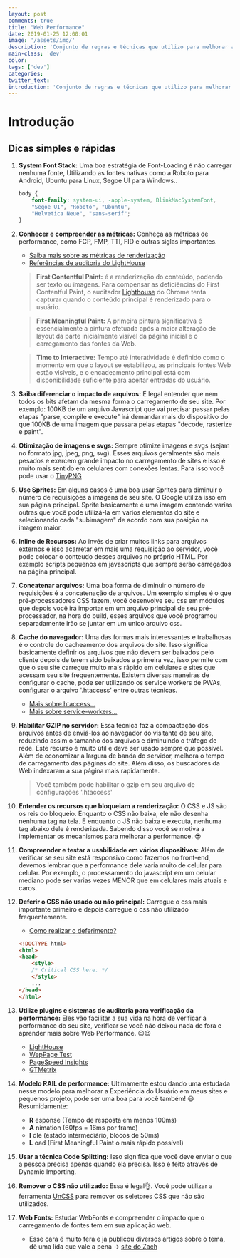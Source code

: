 ```yaml
---
layout: post
comments: true
title: "Web Performance"
date: 2019-01-25 12:00:01
image: '/assets/img/'
description: 'Conjunto de regras e técnicas que utilizo para melhorar a performance de meus sites'
main-class: 'dev'
color:
tags: ['dev']
categories:
twitter_text:
introduction: 'Conjunto de regras e técnicas que utilizo para melhorar a performance de meus sites'
---
```


# Introdução


## Dicas simples e rápidas

1. **System Font Stack:** Uma boa estratégia de Font-Loading é não carregar nenhuma fonte, Utilizando as fontes nativas como a Roboto para Android, Ubuntu para Linux, Segoe UI para Windows..
    ```css
    body {
        font-family: system-ui, -apple-system, BlinkMacSystemFont,
        "Segoe UI", "Roboto", "Ubuntu",
        "Helvetica Neue", "sans-serif";
    }

    ```
2. **Conhecer e compreender as métricas:** Conheça as métricas de performance, como FCP, FMP, TTI, FID e outras siglas importantes. 
   - [Saiba mais sobre as métricas de renderização](https://speedcurve.com/blog/rendering-metrics/)
   - [Referências de auditoria do LightHouse](https://developers.google.com/web/tools/lighthouse/audits/)

    > **First Contentful Paint:** é a renderização do conteúdo, podendo ser texto ou imagens. Para compensar as deficiências do First Contentful Paint, o auditador [Lighthouse](https://github.com/GoogleChrome/lighthouse) do Chrome tenta capturar quando o conteúdo principal é renderizado para o usuário.

    > **First Meaningful Paint:** A primeira pintura significativa é essencialmente a pintura efetuada após a maior alteração de layout da parte inicialmente visível da página inicial e o carregamento das fontes da Web.
    
    > **Time to Interactive:** Tempo até interatividade é definido como o momento em que o layout se estabilizou, as principais fontes Web estão visíveis, e o encadeamento principal está com disponibilidade suficiente para aceitar entradas do usuário.
  
3. **Saiba diferenciar o impacto de arquivos:** É legal entender que nem todos os bits afetam da mesma forma o carregamento de seu site. Por exemplo: 100KB de um arquivo Javascript que vai precisar passar pelas etapas "parse, compile e execute" irá demandar mais do dispositivo do que 100KB de uma imagem que passara pelas etapas "decode, rasterize e paint".
4. **Otimização de imagens e svgs:** Sempre otimize imagens e svgs (sejam no formato jpg, jpeg, png, svg). Esses arquivos geralmente são mais pesados e exercem grande impacto no carregamento de sites e isso é muito mais sentido em celulares com conexões lentas. Para isso você pode usar o [TinyPNG](https://tinypng.com/)
5. **Use Sprites:** Em alguns casos é uma boa usar Sprites para diminuir o número de requisições a imagens de seu site. O Google utiliza isso em sua página principal. Sprite basicamente é uma imagem contendo varias outras que você pode utilizá-la em varios elementos do site e selecionando cada "subimagem" de acordo com sua posição na imagem maior.
6. **Inline de Recursos:** Ao invés de criar muitos links para arquivos externos e isso acarretar em mais uma requisição ao servidor, você pode colocar o conteudo desses arquivos no próprio HTML. Por exemplo scripts pequenos em javascripts que sempre serão carregados na página principal.
7. **Concatenar arquivos:** Uma boa forma de diminuir o número de requisições é a concatenação de arquivos. Um exemplo simples é o que pré-processadores CSS fazem, você desenvolve seu css em módulos que depois você irá importar em um arquivo principal de seu pré-processador, na hora do build, esses arquivos que você programou separadamente irão se juntar em um unico arquivo css.
8. **Cache do navegador:** Uma das formas mais interessantes e trabalhosas é o controle do cacheamento dos arquivos do site. Isso significa basicamente definir os arquivos que não devem ser baixados pelo cliente depois de terem sido baixados a primeira vez, isso permite com que o seu site carregue muito mais rápido em celulares e sites que acessam seu site frequentemente. Existem diversas maneiras de configurar o cache, pode ser utilizando os service workers de PWAs, configurar o arquivo '.htaccess' entre outras técnicas.
   - [Mais sobre htaccess...](https://www.codigofonte.com.br/artigos/confira-20-dicas-e-truques-extremamente-uteis-do-htaccess)
   - [Mais sobre service-workers...](https://developers.google.com/web/ilt/pwa/caching-files-with-service-worker)
9.  **Habilitar GZIP no servidor:** Essa técnica faz a compactação dos arquivos antes de enviá-los ao navegador do visitante de seu site, reduzindo assim o tamanho dos arquivos e diminuindo o tráfego de rede. Este recurso é muito útil e deve ser usado sempre que possível. Além de economizar a largura de banda do servidor, melhora o tempo de carregamento das páginas do site. Além disso, os buscadores da Web indexaram a sua página mais rapidamente.
    > Você também pode habilitar o gzip em seu arquivo de configurações '.htaccess'
10. **Entender os recursos que bloqueiam a renderização:**
    O CSS e JS são os reis do bloqueio. Enquanto o CSS não baixa, ele não desenha nenhuma tag na tela. E enquanto o JS não baixa e executa, nenhuma tag abaixo dele é renderizada. Sabendo disso você se motiva a implementar os mecanismos para melhorar a performance. 😎
11. **Compreender e testar a usabilidade em vários dispositivos:** Além de verificar se seu site está responsivo como fazemos no front-end, devemos lembrar que a performance dele varia muito de celular para celular. Por exemplo, o processamento do javascript em um celular mediano pode ser varias vezes MENOR que em celulares mais atuais e caros.
12. **Deferir o CSS não usado ou não principal:** Carregue o css mais importante primeiro e depois carregue o css não utilizado frequentemente.
    - [Como realizar o deferimento?](https://developers.google.com/web/tools/lighthouse/audits/unused-css)
    
    ```html
    <!DOCTYPE html>
    <html>
    <head>
        <style>
        /* Critical CSS here. */
        </style>
        ...
    </head>
    </html>
    ```
13. **Utilize plugins e sistemas de auditoria para verificação da performance:**
    Eles vão facilitar a sua vida na hora de verificar a performance do seu site, verificar se você não deixou nada de fora e aprender mais sobre Web Performance. 😉😉
    - [LightHouse](https://developers.google.com/web/tools/lighthouse/)
    - [WepPage Test](https://www.webpagetest.org/)
    - [PageSpeed Insights](https://developers.google.com/speed/pagespeed/insights/)
    - [GTMetrix](https://gtmetrix.com/)
14. **Modelo RAIL de performance:** Ultimamente estou dando uma estudada nesse modelo para melhorar a Experiência do Usuário em meus sites e pequenos projeto, pode ser uma boa para você também! 😃
    Resumidamente:
    - **R** esponse (Tempo de resposta em menos 100ms)
    - **A** nimation (60fps = 16ms por frame)
    - **I** dle (estado intermediário, blocos de 50ms)
    - **L** oad (First Meaningful Paint o mais rápido possível)
15. **Usar a técnica Code Splitting:** Isso significa que você deve enviar o que a pessoa precisa apenas quando ela precisa. Isso é feito através de Dynamic Importing.
16. **Remover o CSS não utilizado:** Essa é legal👌. Você pode utilizar a ferramenta [UnCSS](https://github.com/uncss/uncss) para remover os seletores CSS que não são utilizados.
17. **Web Fonts:** Estudar WebFonts e compreender o impacto que o carregamento de fontes tem em sua aplicação web.
    - Esse cara é muito fera e ja publicou diversos artigos sobre o tema, dê uma lida que vale a pena -> [site do Zach](https://www.zachleat.com/web/fonts/)